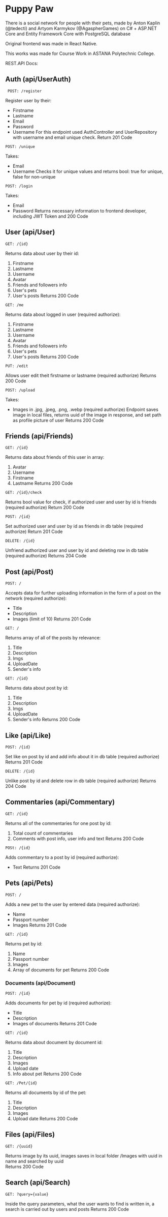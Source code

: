 # Puppy Paw
 There is a social network for people with their pets, made by Anton Kaplin (@tedecti) and Artyom Karmykov (@AgaspherGames) on C# + ASP.NET Core and Entity Framework Core with PostgreSQL database

 Original frontend was made in React Native. 
 
 This works was made for Course Work in ASTANA Polytechnic College.

 REST.API Docs:

## Auth (api/UserAuth)
```
 POST: /register
```
 Register user by their:
 - Firstname
 - Lastname
 - Email
 - Password
 - Username
For this endpoint used AuthController and UserRepository with username and email unique check.
Return 201 Code

```
POST: /unique
```
Takes:
- Email
- Username
Checks it for unique values and returns bool: true for unique, false for non-unique 

```
POST: /login
```
Takes:
- Email
- Password
Returns necessary information to frontend developer, including JWT Token and 200 Code

## User (api/User)
```
GET: /{id}
```
Returns data about user by their id:
1. Firstname
2. Lastname
3. Username
4. Avatar
5. Friends and followers info
6. User's pets
7. User's posts
Returns 200 Code
```
GET: /me
```
Returns data about logged in user (required authorize):
1. Firstname
2. Lastname
3. Username
4. Avatar
5. Friends and followers info
6. User's pets
7. User's posts
Returns 200 Code

```
PUT: /edit
```
Allows user edit theit firstname or lastname (required authorize)
Returns 200 Code

```
POST: /upload
```
Takes:
- Images in .jpg, .jpeg, .png, .webp (required  authorize)
Endpoint saves image in local files, returns uuid of the image in response, and set path as profile picture of user 
Returns 200 Code

## Friends (api/Friends)
```
GET: /{id}
```
Returns data about friends of this user in array:
1. Avatar
2. Username
3. Firstname
4. Lastname
Returns 200 Code

```
GET: /{id}/check
```
Returns bool value for check, if authorized user and user by id is friends (required  authorize) 
Return 200 Code
```
POST: /{id}
```
Set authorized user and user by id as friends in db table (required authorize)
Return 201 Code

```
DELETE: /{id}
```
Unfriend authorized user and user by id and deleting row in db table (required authorize)
Returns 204 Code

## Post (api/Post)
```
POST: /
```
Accepts data for further uploading information in the form of a post on the network (required authorize):
- Title
- Description
- Images (limit of 10)
Returns 201 Code

```
GET: /
```
Returns array of all of the posts by relevance:
1. Title
2. Description
3. Imgs
4. UploadDate
5. Sender's info

```
GET: /{id}
```
Returns data about post by id: 
1. Title
2. Description
3. Imgs
4. UploadDate
5. Sender's info
Returns 200 Code

## Like (api/Like)
```
POST: /{id}
```
Set like on post by id and add info about it in db table (required authorize)
Returns 201 Code

```
DELETE: /{id}
```
Unlike post by id and delete row in db table (required authorize)
Returns 204 Code

## Commentaries (api/Commentary)
```
GET: /{id}
```
Returns all of the commentaries for one post by id:
1. Total count of commentaries
2. Comments with post info, user info and text
Returns 200 Code

```
POSt: /{id}
```
Adds commentary to a post by id (required authorize):
- Text
Returns 201 Code

## Pets (api/Pets)
```
POST: /
```
Adds a new pet to the user by entered data (required authorize):
- Name
- Passport number
- Images
Returns 201 Code

```
GET: /{id}
```
Returns pet by id:
1. Name
2. Passport number
3. Images
4. Array of documents for pet
Returns 200 Code

### Documents (api/Document)
```
POST: /{id}
```
Adds documents for pet by id (required authorize): 
- Title
- Description
- Images of documents
Returns 201 Code

```
GET: /{id}
```
Returns data about document by document id:
1. Title
2. Description
3. Images
4. Upload date
5. Info about pet
Returns 200 Code

```
GET: /Pet/{id}
```
Returns all documents by id of the pet:
1. Title
2. Description
3. Images
4. Upload date
Returns 200 Code

## Files (api/Files)
```
GET: /{uuid}
```
Returns image by its uuid, images saves in local folder /Images with uuid in name and searched by uuid\
Returns 200 Code
## Search (api/Search)
```
GET: ?query={value}
```
Inside the query parameters, what the user wants to find is written in, a search is carried out by users and posts
Returns 200 Code
